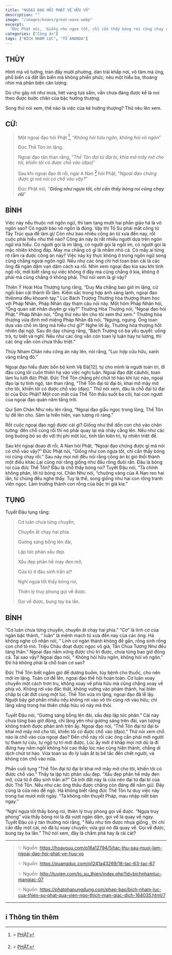 ```yaml
---
title: "NGOẠI ĐẠO HỎI PHẬT VỀ HỮU VÔ"
description: ""
image: "/images/koans/great-wave.webp"
excerpt: 
  "Đức Phật nói, 'Giống như ngựa tốt, chỉ cần thấy bóng roi cũng chạy rồi'"
categories: ["Công án"]
tags: ["BÍCH NHAM LỤC", "TỔ ANANDA"]
---
```


## THÙY

Hình mà vô tướng, tràn đầy mười phương, dàn trải khắp nơi, vô tâm mà ứng, phổ biến cả đất lẫn biển mà không phiền phức; nêu một hiểu ba, thoáng nhìn mà phân biện cân lượng. 

Dù cho gậy rơi như mưa, hét vang tựa sấm, vẫn chưa đáng được kể là noi theo được bước chân của bậc hướng thượng. 

Song thử nói xem, thế nào là việc của kẻ hướng thượng? Thử nêu lên xem.

## CỬ:

> Một ngoại đạo hỏi Phật [^1], “_Không hỏi hữu ngôn, không hỏi vô ngôn_” 
> 
> Đức Thế Tôn im lặng. 
> 
> Ngoại đạo tán than rằng, “_Thế Tôn đại từ đại bi, khia mở mây mờ cho tôi, khiến tôi có được chỗ vào (đạo)_” 
> 
> Sau khi ngoại đạo đi rồi, ngài A Nan [^1] hỏi Phật, “_Ngoại đạo chứng được gì mà nói có chỗ vào vậy?_” 
> 
> Đức Phật nói, “_**Giống như ngựa tốt, chỉ cần thấy bóng roi cũng chạy rồi**_”

## BÌNH

Việc này nếu thuộc nơi ngôn ngữ, thì tam tạng mười hai phần giáo há là vô ngôn sao? Có người bảo vô ngôn là đúng. Vậy thì Tổ Sư phải mất công từ Tây Trúc qua để làm gì/ Còn như bao nhiêu công án từ xưa đến nay, rốt cuộc phải hiểu như thế nào? Công án này bị rất nhiều người dựa trên ngôn ngữ mà hiểu. Có người gọi là im lặng, có người gọi là ngồi im, có người gọi là mặc nhiên không đáp. May ma chẳng có gì là nhằm nhò cả. Có mấy ai từng rờ rẫm ra được công án này? Việc này kỳ thực không ở trong ngôn ngữ song cũng chẳng ngoài ngôn ngữ. Nếu như các ông chỉ hơi toan bàn cãi là các ông đã ngàn dặm vạn dặm cách xa rồi. Nhìn xem ngoại đạo kia sau khi tỉnh ngộ rồi, mới biết rằng sự việc không ở đây mà cũng chẳng ở kia, không ở phải mà cũng chẳng ở không phải. Thử nói xem là gì vậy?

Thiên Ý Hoài Hòa Thượng tụng rằng, “Duy Ma chẳng bao giờ im lặng, cứ ngồi bàn cãi thành lỗi lầm. Kiếm sắc trong hợp ánh sáng lạnh, ngoại đạo thiênma đều khoanh tay.” Lúc Bách Trượng Thường hòa thượng tham học với Pháp Nhãn, Pháp Nhãn dạy tham câu nói này. Một hôm Pháp Nhãn hỏi, “Ông quan sát nhân duyên gì vậy?” Thường Hòa Thượng nói, “Ngoại đạo hỏi Phật.” Pháp Nhãn nói, “Ông thử nêu lên cho tôi xem thử xem.” Thường hòa thượng vừa định mở miệng Pháp Nhãn đã nói, “Ngưng, ngưng. Ông toan dựa vào chỗ im lặng mà hiểu chứ gì?” Nghe lời ấy, Thường hòa thượng hốt nhiên đại ngộ. Sau đó dạy chúng rằng, “Bách Trượng có ba yếu quyết: uống trà, tự biết và nghĩ. Nếu như các ông vẫn còn toan lý luận hay tư lương, thì các ông vẫn còn chưa thấu triệt.”

Thúy Nham Chân nêu công án này lên, nói rằng, “Lục hợp cửu hữu, xanh vàng trắng đỏ.”

Ngoại đạo hiểu được bốn bộ kinh Vệ Đà[12]. tự cho mình là người toán tri, đi đâu cũng lôi cuốn thiên hạ vào việc nghị luận. Ngoại đạo đặt câuhỏi, toan làm líu lưỡi đức Phật. Đức Thế Tôn chẳng phí chút tơ hào khí lực nào, ngoại đạo lại tự tỉnh ngộ, tán than rằng, “Thế Tôn đại từ đại bi, khai mở mây mờ cho tôi, khiến tôi có được chỗ vào (đạo).” Thử nói xem, đâu là chỗ đại từ đại bi của Đức Phật? Một con mắt của Thế Tôn thấu suốt ba cõi, hai con ngươi của ngoại đạo quán năm tầng trời.

Qui Sơn Chân Như nêu lên rằng, “Ngoại đạo giấu ngọc trong lòng, Thế Tôn tự đề lên cho. Sâm la hiển hiện, vạn tượng rõ ràng.”

Rốt cuộc ngoại đạo ngộ được cái gì? Giống như thể dồn con chó vào chân tường: đến chỗ cùng rồi thì nó phải quay lại mà nhảy cẫng lên. Nếu như các ông buông bỏ so đo với thị phi một lúc, tinh tấn kiên trì, tự nhiên triệt để.

Sau khi ngoại đoạo đi rồi, A Nan hỏi Phật, “Ngoại đạo chứng được gì mà nói có chỗ vào vậy?” Đức Phật nói, “Giống như con ngựa tốt, chỉ cần thấy bóng roi cũng chạy rồi.” Sau này mọi nơi đều nói rằng công án bị gió thổi thành một điều khác.Lại cũng nói rằng giống như đầu rồng đuôi rắn. Đâu là bóng roi của đức Thế Tôn? Đâu là chỗ thấy bóng roi? Tuyết Đậu nói, “Tà chính không phân, lời từ bóng roi. Chân Như nói, “chuông vàng của A Nan reo hai lần, tứ chúng đều nghe thấy. Tuy là thế, song giống như hai con rồng tranh viên ngọc. Làm trưởng thành con rồng của bậc trí giả kia.”

## TỤNG

Tuyết Đậu tụng rằng:

> Cơ luân chưa từng chuyển,
>
> Chuyển ắt chạy hai phía.
>
> Gương sáng bỗng lên đài,
>
> Lập tức phân xấu đẹp.
>
> Xấu đẹp phân hề may đen mở,
>
> Cửa từ ở đâu sinh trần ai?
>
> Nghĩ ngựa tốt thấy bóng roi,
>
> Thiên lý truy phong gọi về được.
>
> Gọi về được, bung tay ba lần.

## BÌNH

“Cơ luân chưa từng chuyển, chuyển ắt chạy hai phía.” “Cơ” là linh cơ của ngàn bậc thánh, “ luân” là mệnh mạch từ xưa đến nay của các ông. Há không nghe cổ nhân nói, “ Linh cơ ngàn thánh không để gần, rồng sinh rồng con chớ tò mò. Triệu Châu đoạt được ngọc vô giá, Tần Chúa Tương Như đều táng thân.” Ngoại đạo nắm vững được chủ trì được, chưa từng bao giờ động cả. Tại sao vậy? Ngoại đạo nói, “ Không hỏi hữu ngôn, không hỏi vô ngôn.” Đó há không phải là chỗ toàn cơ sao?

Đức Thế Tôn biết ngắm gió để dương buồm, tùy bệnh cho thuốc, cho nên mới im lặng. Toàn cơ đề lên, ngoại đạo thể hội hoàn toàn. Cơ luân xoay chuyển một cách trơn tru, không xoay về phía hữu mà cũng chẳng xoay về phía vô. Không rơi vào đắc thất, không vướng vào phàm thánh, hai biên chấp bị cắt đứt cùng một lúc. Thế Tôn vừa im lặng, ngoại đạo đã lễ lậy. Người bây giờ phần nhiều nếu không rơi vào vô thì cũng rơi vào hữu; chỉ lăng xăng trong hai thiên chấp hữu vô này mà thôi.

Tuyết Đậu nói, “Gương sáng bỗng lên đài, xấu đẹp lập tức phân.” Cái này chưa từng bao giờ động, chỉ lặng yên như gương sáng trên đài, vạn tượng không tránh được phản ánh trên ấy. Ngoại đạo nói, “Thế Tôn đại từ đại bi khai mở mây mờ cho tôi, khiến tôi có được chỗ vào (đạo).” Thử nói xem chỗ nào là chỗ vào của ngoại đạo? Đến chỗ này rồi các ông cần phải mời người tự tham tự cứu, tự ngộ tự tri mới được. Lúc ấy mới ở khắp mọi nơi dù là đi đứng hay nằm ngồi không hỏi cao thấp lúc nào cũng hiện thành, chẳng di dịch chút tơ hào. Vừa toan so đo lý luận ắt bị bế tắc đến chết người, và không còn chỗ vào nữa.

Phần cuối tụng ”Thế Tôn đại từ đại bi khai mở mây mờ cho tôi, khiến tôi có được chỗ vào.” Thầy ta lập tức phân xấu đẹp. “Xấu đẹp phân hề mây đen mở, cửa từ ở đâu sinh trần ai?” Cả trời đất này là cửa nẻo đại từ đại bi của đức Thế Tôn. Nếu như các ông thấu được chẳng còn đáng để nắm giữ. Đây cũng là cửa nẻo để ngộ. Há không biết rằng đức Thế Tôn tư duy việc này trong hai mươi mốt ngày. “Ta không nên thuyết Pháp, mau nhập niết bàn ngay.”

“Nghĩ ngựa tốt thấy bóng roi, thiên lý truy phong gọi về được. ”Ngựa truy phong” vừa thấy bóng roi là đã vượt ngàn dặm, gọi về là quay về ngay. Tuyết Đậu có ý tán thưởng nói rằng, “ Nếu như tìm được nhựa giống , thì chỉ cần đẩy một cái, nó đã tự xoay chuyển; vừa gọi nó đã quay về. Gọi về được, bung tay ba lần.” Thử nói xem, đây là chấm phá hay là rải cát?

<hr class="blog-rule" />

> ✨ Nguồn: https://hoavouu.com/p16a12794/5/tac-thu-sau-muoi-lam-ngoai-dao-hoi-phat-ve-huu-vo
>
> ✨ Nguồn: https://quangduc.com/p1241a43269/18-tac-63-tac-67
>
> ✨ Nguồn: http://tuvien.com/to_su_thien/index.php?id=bichnhamluc-mangiac-07
>
> ✨ Nguồn: https://phatphapungdung.com/phap-bao/bich-nham-luc-cua-thien-su-phat-qua-vien-ngo-thich-man-giac-dich-164035.html/7

<hr class="blog-rule" />

## ℹ️ Thông tin thêm

[^1]: ⭐️ <a href="https://vi.wikipedia.org/wiki/Th%C3%ADch-ca_M%C3%A2u-ni" target="_blank">PHẬT</a>

[^1]: ⭐️ <a href="https://vi.wikipedia.org/wiki/A-nan-%C4%91%C3%A0" target="_blank">TỔ ANANDA</a>


